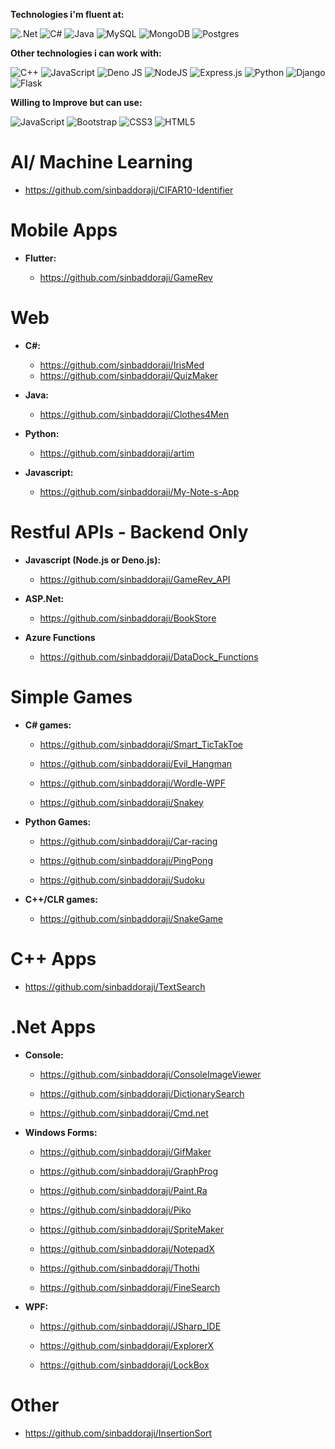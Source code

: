 **Technologies i'm fluent at:**

![.Net](https://img.shields.io/badge/.NET-5C2D91?style=for-the-badge&logo=.net&logoColor=white)
![C#](https://img.shields.io/badge/c%23-%23239120.svg?style=for-the-badge&logo=c-sharp&logoColor=white)
![Java](https://img.shields.io/badge/java-%23ED8B00.svg?style=for-the-badge&logo=java&logoColor=white)
![MySQL](https://img.shields.io/badge/mysql-%2300f.svg?style=for-the-badge&logo=mysql&logoColor=white)
![MongoDB](https://img.shields.io/badge/MongoDB-%234ea94b.svg?style=for-the-badge&logo=mongodb&logoColor=white)
![Postgres](https://img.shields.io/badge/postgres-%23316192.svg?style=for-the-badge&logo=postgresql&logoColor=white)

**Other technologies i can work with:**

![C++](https://img.shields.io/badge/c++-%2300599C.svg?style=for-the-badge&logo=c%2B%2B&logoColor=white)
![JavaScript](https://img.shields.io/badge/javascript-%23323330.svg?style=for-the-badge&logo=javascript&logoColor=%23F7DF1E)
![Deno JS](https://img.shields.io/badge/deno%20js-000000?style=for-the-badge&logo=deno&logoColor=white)
![NodeJS](https://img.shields.io/badge/node.js-6DA55F?style=for-the-badge&logo=node.js&logoColor=white)
![Express.js](https://img.shields.io/badge/express.js-%23404d59.svg?style=for-the-badge&logo=express&logoColor=%2361DAFB)
![Python](https://img.shields.io/badge/python-3670A0?style=for-the-badge&logo=python&logoColor=ffdd54)
![Django](https://img.shields.io/badge/django-%23092E20.svg?style=for-the-badge&logo=django&logoColor=white)
![Flask](https://img.shields.io/badge/flask-%23000.svg?style=for-the-badge&logo=flask&logoColor=white)

**Willing to Improve but can use:**

![JavaScript](https://img.shields.io/badge/javascript-%23323330.svg?style=for-the-badge&logo=javascript&logoColor=%23F7DF1E)
![Bootstrap](https://img.shields.io/badge/bootstrap-%23563D7C.svg?style=for-the-badge&logo=bootstrap&logoColor=white)
![CSS3](https://img.shields.io/badge/css3-%231572B6.svg?style=for-the-badge&logo=css3&logoColor=white)
![HTML5](https://img.shields.io/badge/html5-%23E34F26.svg?style=for-the-badge&logo=html5&logoColor=white)



# AI/ Machine Learning

- https://github.com/sinbaddoraji/CIFAR10-Identifier




# Mobile Apps

  - <b>Flutter:</b>

    - https://github.com/sinbaddoraji/GameRev





# Web

  - <b>C#:</b>

    - https://github.com/sinbaddoraji/IrisMed
    - https://github.com/sinbaddoraji/QuizMaker

  - <b>Java:</b>

    - https://github.com/sinbaddoraji/Clothes4Men

  - <b>Python:</b>

    - https://github.com/sinbaddoraji/artim
  
  - <b>Javascript:</b>
    - https://github.com/sinbaddoraji/My-Note-s-App





# Restful APIs - Backend Only

  - <b>Javascript (Node.js or Deno.js):</b>

    - https://github.com/sinbaddoraji/GameRev_API

  - <b>ASP.Net:</b>

    - https://github.com/sinbaddoraji/BookStore


  - <b>Azure Functions</b>
      - https://github.com/sinbaddoraji/DataDock_Functions


# Simple Games

  - <b>C# games:</b>

    - https://github.com/sinbaddoraji/Smart_TicTakToe

    - https://github.com/sinbaddoraji/Evil_Hangman

    - https://github.com/sinbaddoraji/Wordle-WPF

    - https://github.com/sinbaddoraji/Snakey

  - <b>Python Games:</b>

    - https://github.com/sinbaddoraji/Car-racing

    - https://github.com/sinbaddoraji/PingPong

    - https://github.com/sinbaddoraji/Sudoku

  - <b>C++/CLR games:</b>

    - https://github.com/sinbaddoraji/SnakeGame



# C++ Apps

  - https://github.com/sinbaddoraji/TextSearch



# .Net Apps

  - <b>Console:</b>

    - https://github.com/sinbaddoraji/ConsoleImageViewer

    - https://github.com/sinbaddoraji/DictionarySearch

    - https://github.com/sinbaddoraji/Cmd.net

  - <b>Windows Forms:</b>

    - https://github.com/sinbaddoraji/GifMaker

    - https://github.com/sinbaddoraji/GraphProg

    - https://github.com/sinbaddoraji/Paint.Ra

    - https://github.com/sinbaddoraji/Piko

    - https://github.com/sinbaddoraji/SpriteMaker

    - https://github.com/sinbaddoraji/NotepadX
  
    - https://github.com/sinbaddoraji/Thothi
  
    - https://github.com/sinbaddoraji/FineSearch

  - <b>WPF:</b>

    - https://github.com/sinbaddoraji/JSharp_IDE
    
    - https://github.com/sinbaddoraji/ExplorerX

    - https://github.com/sinbaddoraji/LockBox


# Other

  - https://github.com/sinbaddoraji/InsertionSort


